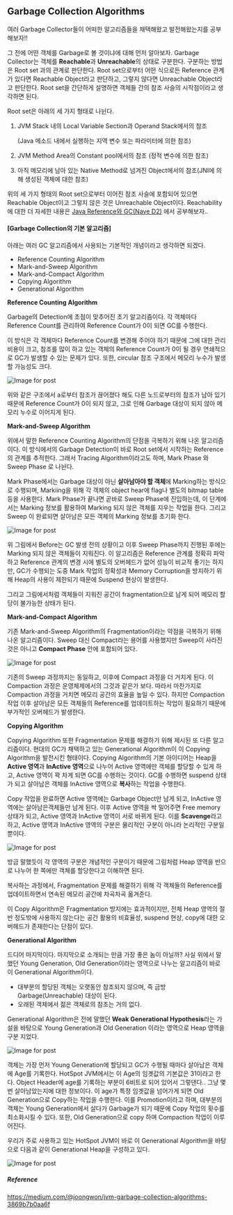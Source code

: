 ## Garbage Collection Algorithms

여러 Garbage Collector들이 어떠한 알고리즘들을 채택해왔고 발전해왔는지를 공부해보자!!



그 전에 어떤 객체를 Garbage로 볼 것이냐에 대해 먼저 알아보자. Garbage Collector는 객체를 **Reachable**과 **Unreachable**의 상태로 구분한다. 구분하는 방법은 Root set 과의 관계로 판단한다. Root set으로부터 어떤 식으로든 Reference 관계가 있다면 Reachable Object라고 판단하고, 그렇지 않다면 Unreachable Object라고 판단한다. Root set을 간단하게 설명하면 객체들 간의 참조 사슬의 시작점이라고 생각하면 된다.

Root set은 아래의 세 가지 형태로 나뉜다. 

1. JVM Stack 내의 Local Variable Section과 Operand Stack에서의 참조

   (Java 메소드 내에서 실행하는 지역 변수 또는 파라미터에 의한 참조)

2. JVM Method Area의 Constant pool에서의 참조 (정적 변수에 의한 참조)

3. 아직 메모리에 남아 있는 Native Method로 넘겨진 Object에서의 참조(JNI에 의해 생성된 객체에 대한 참조)



위의 세 가지 형태의 Root set으로부터 이어진 참조 사슬에 포함되어 있으면 Reachable Object이고 그렇지 않은 것은 Unreachable Object이다. Reachability에 대한 더 자세한 내용은 [Java Reference와 GC(Nave D2)](https://d2.naver.com/helloworld/329631) 에서 공부해보자..



#### [Garbage Collection의 기본 알고리즘]

아래는 여러 GC 알고리즘에서 사용되는 기본적인 개념이라고 생각하면 되겠다.

- Reference Counting Algorithm
- Mark-and-Sweep Algorithm
- Mark-and-Compact Algorithm
- Copying Algorithm
- Generational Algorithm



**Reference Counting Algorithm**

Garbage의 Detection에 초점이 맞추어진 초기 알고리즘이다. 각 객체마다 Reference Count를 관리하여 Reference Count가 0이 되면 GC를 수행한다. 

이 방식은 각 객체마다 Reference Count를 변경해 주어야 하기 때문에 그에 대한 관리 비용이 크고, 참조를 많이 하고 있는 객체의 Reference Count가 0이 될 경우 연쇄적으로 GC가 발생할 수 있는 문제가 있다. 또한, circular 참조 구조에서 메모리 누수가 발생할 가능성도 크다.

![Image for post](https://miro.medium.com/max/786/1*FGBQ4XLK57woaihzcrJ1og.png)

위와 같은 구조에서 a로부터 참조가 끊어졌다 해도 다른 노드로부터의 참조가 남아 있기 때문에 Reference Count가 0이 되지 않고, 그로 인해 Garbage 대상이 되지 않아 메모리 누수로 이어지게 된다.



**Mark-and-Sweep Algorithm**

위에서 말한 Reference Counting Algorithm의 단점을 극복하기 위해 나온 알고리즘이다. 이 방식에서의 Garbage Detection이 바로 Root set에서 시작하는 Reference의 관계를 추적한다. 그래서 Tracing Algorithm이라고도 하며, Mark Phase 와 Sweep Phase 로 나뉜다.

Mark Phase에서는 Garbage 대상이 아닌 **살아남아야 할 객체**에 Marking하는 방식으로 수행되며, Markiing을 위해 각 객체의 object hear에 flag나 별도의 bitmap table 등을 사용한다. Mark Phase가 끝나면 곧바로 Sweep Phase에 진입하는데, 이 단계에서는 Marking 정보를 활용하여 Marking 되지 않은 객체를 지우는 작업을 한다. 그리고 Sweep 이 완료되면 살아남은 모든 객체의 Marking 정보를 초기화 한다.

![Image for post](https://miro.medium.com/max/725/1*AHV486VNqwHwBxl6wEb-QA.png)



위 그림에서 Before는 GC 발생 전의 상황이고 이후 Sweep Phase까지 진행된 후에는 Marking 되지 않은 객체들이 지워진다. 이 알고리즘은 Reference 관계를 정확히 파악하고 Reference 관계의 변경 시에 별도의 오버헤드가 없어 성능이 비교적 좋기는 하지만, GC가 수행되는 도중 Mark 작업의 정확성과 Memory Corruption을 방지하기 위해 Heap의 사용이 제한되기 때문에 Suspend 현상이 발생한다.

그리고 그림에서처럼 객체들이 지워진 공간이 fragmentation으로 남게 되어 메모리 할당이 불가능한 상태가 된다.



**Mark-and-Compact Algorithm**

기존 Mark-and-Sweep Algorithm의 Fragmentation이라는 약점을 극복하기 위해 나온 알고리즘이다. Sweep 대신 Compact라는 용어를 사용했지만 Sweep이 사라진 것은 아니고 **Compact Phase** 안에 포함되어 있다.

![Image for post](https://miro.medium.com/max/725/1*L1PoMDWf_Zud71I1ACstIw.png)



기존의 Sweep 과정까지는 동일하고, 이후에 Compact 과정을 더 거치게 된다. 이 Compaction 과정은 운영체제에서의 그것과 같은가 보다. 따라서 마찬가지로 Compaction 과정을 거치면 메모리 공간의 효율을 높일 수 있다. 하지만 Compaction 작업 이후 살아남은 모든 객체들의 Reference를 업데이트하는 작업이 필요하기 때문에 부가적인 오버헤드가 발생한다.



**Copying Algorithm**

Copying Algorithm 또한 Fragmentation 문제를 해결하기 위해 제시된 또 다른 알고리즘이다. 현대의 GC가 채택하고 있는 Generational Algorithm이 이 Copying Algorithm을 발전시킨 형태이다. Copying Algorithm의 기본 아이디어는 Heap을 **Active 영역**과 **InActive 영역**으로 나누어 Active 영역에만 객체를 할당할 수 있게 하고, Active 영역이 꽉 차게 되면 GC를 수행하는 것이다. GC를 수행하면 suspend 상태가 되고 살아남은 객체를 InActive 영역으로 **복사**하는 작업을 수행한다.

Copy 작업을 완료하면 Active 영역에는 Garbage Object만 남게 되고, InActive 영역에는 살아남은객체들만 남게 된다. 이후 Active 영역을 싹 밀어주면 Free memory 상태가 되고, Active 영역과 InActive 영역이 서로 바뀌게 된다. 이를 **Scavenge**라고 하고,  Active 영역과 InActive 영역의 구분은 물리적인 구분이 아니라 논리적인 구분일 뿐이다.

![Image for post](https://miro.medium.com/max/725/1*be2sOK5Bj8VbCCl5cfHuUg.png)



방금 말했듯이 각 영역의 구분은 개념적인 구분이기 때문에 그림처럼 Heap 영역을 반으로 나누어 한 쪽에만 객체를 할당한다고 이해하면 된다. 

복사하는 과정에서, Fragmentation 문제를 해결하기 위해 각 객체들의 Reference를 업데이트하면서 연속된 메모리 공간에 차곡차곡 옮겨준다.

이 Copy Algorithm은 Fragmentation 방지에는 효과적이지만, 전체 Heap 영역의 절반 정도밖에 사용하지 않는다는 공간 활용의 비효율성, suspend 현상, copy에 대한 오버헤드가 존재한다는 단점이 있다.



**Generational Algorithm**

드디어 마지막이다. 마지막으로 소개되는 만큼 가장 좋은 놈이 아닐까? 사실 위에서 말했던 Young Generation, Old Generation이라는 영역으로 나누는 알고리즘이 바로 이 Generational Algorithm이다.



- 대부분의 할당된 객체는 오랫동안 참조되지 않으며, 즉 금방 Garbage(Unreachable) 대상이 된다.
- 오래된 객체에서 젊은 객체로의 참조는 거의 없다.

Generational Algorithm은 전에 말했던 **Weak Generational Hypothesis**라는 가설을 바탕으로 Young Generation과 Old Generation 이라는 영역으로 Heap 영역을 구분 지었다.

![Image for post](https://miro.medium.com/max/500/1*sHR2tQUERqZBz56R8YvBLQ.png)



객체는 가장 먼저 Young Generation에 할당되고 GC가 수행될 때마다 살아남은 객체에 Age를 기록한다. HotSpot JVM에서는 이 Age의 임곗값의 기본값은 31이라고 한다. Object Header에 age를 기록하는 부분이 6비트로 되어 있어서 그렇댄다.. 그냥 몇 번 살아남았는지에 대한 정보이다. 이 age가 특정 임곗값을 넘어가게 되면 Old Generation으로 Copy하는 작업을 수행한다. 이를 Promotion이라고 하며, 대부분의 객체는 Young Generation에서 살다가 Garbage가 되기 때문에 Copy 작업의 횟수를 최소화시킬 수 있다. 또한, Old Generation으로 copy 하며 Compaction 작업이 이루어진다.

우리가 주로 사용하고 있는 HotSpot JVM이 바로 이 Generational Algorithm을 바탕으로 다음과 같이 Generational Heap을 구성하고 있다.

![Image for post](https://miro.medium.com/max/1479/1*JUToosyFqTBACLA3sUD6vw.png)









##### Reference

https://medium.com/@joongwon/jvm-garbage-collection-algorithms-3869b7b0aa6f